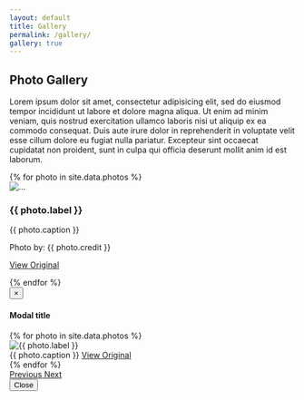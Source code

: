 ```yaml
---
layout: default
title: Gallery
permalink: /gallery/
gallery: true
---
```


<div class="jumbotron">
    <h2><span class="glyphicon glyphicon-camera" aria-hidden="true"></span> Photo Gallery </h2>
    <p>
        Lorem ipsum dolor sit amet, consectetur adipisicing elit, sed do eiusmod
        tempor incididunt ut labore et dolore magna aliqua. Ut enim ad minim
        veniam, quis nostrud exercitation ullamco laboris nisi ut aliquip ex ea
        commodo consequat. Duis aute irure dolor in reprehenderit in voluptate
        velit esse cillum dolore eu fugiat nulla pariatur. Excepteur sint
        occaecat cupidatat non proident, sunt in culpa qui officia deserunt
        mollit anim id est laborum.
    </p>
</div>
<div class="row">
    {% for photo in site.data.photos %}
    <div class="col-sm-4 col-md-3">
        <div class="thumbnail {% cycle 'thb-success','thb-info','thb-warning','thb-danger' %}">
            <img src="{{ photo.src }}" alt="...">
            <div class="caption">
                <h3 class="photo-label">{{ photo.label }}</h3>
                <p>
                    {{ photo.caption }}
                </p>
                <p>
                    Photo by: {{ photo.credit }}
                </p>
                <p>
                    <a href="{{ photo.src  | replace:'2', '7'}}" class="btn btn-primary" role="button">View Original</a>
                </p>
            </div>
        </div>
    </div>
    {% endfor %}
</div>
<!-- Modal -->
<div class="modal fade" id="galleryModal" tabindex="-1" role="dialog" aria-labelledby="galleryModalLabel">
    <div class="modal-dialog modal-lg" role="document">
        <div class="modal-content">
            <div class="modal-header">
                <button type="button" class="close" data-dismiss="modal" aria-label="Close">
                    <span aria-hidden="true">&times;</span>
                </button>
                <h4 class="modal-title" id="galleryModalLabel">Modal title</h4>
            </div>
            <div class="modal-body">
                <div id="carousel-gallery" class="carousel slide" data-ride="carousel" data-interval="false">
                    <!-- Wrapper for slides -->
                    <div class="carousel-inner" role="listbox">
                        {% for photo in site.data.photos %}
                        <div class="item {% if forloop.first %}active{% endif %}">
                            <img class="thumbnail img-responsive center-block" src="{{ photo.src  | replace:'2', forloop.index}}" alt="{{ photo.label }}">
                            <div class="carousel-caption">
                                {{ photo.caption }}
                                <a href="{{ photo.src  | replace:'2', forloop.index}}"> View Original</a>
                            </div>
                        </div>
                        {% endfor %}
                    </div>
                    <!-- Controls -->
                    <a class="left carousel-control" href="#carousel-gallery" role="button" data-slide="prev"> <span class="glyphicon glyphicon-chevron-left" aria-hidden="true"></span> <span class="sr-only">Previous</span> </a>
                    <a class="right carousel-control" href="#carousel-gallery" role="button" data-slide="next"> <span class="glyphicon glyphicon-chevron-right" aria-hidden="true"></span> <span class="sr-only">Next</span> </a>
                </div>
            </div>
            <div class="modal-footer">
                <button type="button" class="btn btn-success" data-dismiss="modal">
                    Close
                </button>
            </div>
        </div>
    </div>
</div>
